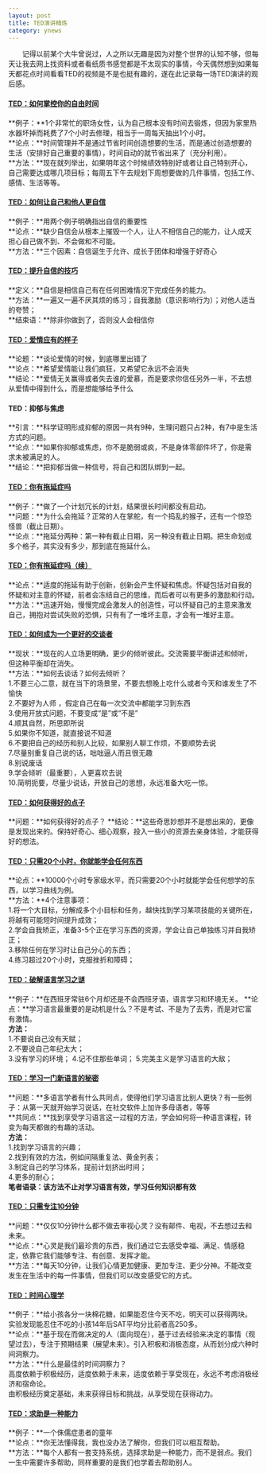 ```yaml
---
layout: post
title: TED演讲精炼
category: ynews
---
```


&emsp;&emsp;记得以前某个大牛曾说过，人之所以无趣是因为对整个世界的认知不够，但每天让我去网上找资料或者看纸质书感觉都是不太现实的事情，今天偶然想到如果每天都花点时间看看TED的视频是不是也挺有趣的，遂在此记录每一场TED演讲的观后感。           

#### [TED：如何掌控你的自由时间](http://open.163.com/newview/movie/free?pid=MC82BCQAN&mid=MC8U8L3IB)
**例子：**1个非常忙的职场女性，认为自己根本没有时间去锻炼，但因为家里热水器坏掉而耗费了7个小时去修理，相当于一周每天抽出1个小时。        
**论点：**时间管理并不是通过节省时间创造想要的生活，而是通过创造想要的生活（安排好自己重要的事情），时间自动的就节省出来了（充分利用）。            
**方法：**现在就列举出，如果明年这个时候绩效特别好或者让自己特别开心，自己需要达成哪几项目标；每周五下午去规划下周想要做的几件事情，包括工作、感情、生活等等。                

#### [TED：如何让自己和他人更自信](http://open.163.com/newview/movie/free?pid=MELHFK3K5&mid=MELHG4GNS)
**例子：**用两个例子明确指出自信的重要性          
**论点：**缺少自信会从根本上摧毁一个人，让人不相信自己的能力，让人成天担心自己做不到、不会做和不可能。        
**方法：**三个因素：自信诞生于允许、成长于团体和增强于好奇心        

#### [TED：提升自信的技巧](http://open.163.com/newview/movie/free?pid=MBOR278SK&mid=MBP8E2U4J)    
**定义：**自信是相信自己有在任何困难情况下完成任务的能力。       
**方法：**一遍又一遍不厌其烦的练习；自我激励（意识影响行为）；对他人适当的夸赞；       
**结束语：**除非你做到了，否则没人会相信你

#### [TED：爱情应有的样子](http://open.163.com/newview/movie/free?pid=MC9FQL66A&mid=MCA50R4D7)    
**论题：**谈论爱情的时候，到底哪里出错了          
**论点：**希望爱情能让我们疯狂，又希望它永远不会消失          
**结论：**爱情无关赢得或者失去谁的爱慕，而是要求你信任另外一半，不去想从爱情中得到什么，而是想能够给予什么              

#### TED：抑郁与焦虑            
**引言：**科学证明形成抑郁的原因一共有9种，生理问题只占2种，有7中是生活方式的问题。     
**论点：**如果你抑郁或焦虑，你不是脆弱或疯，不是身体零部件坏了，你是需求未被满足的人。    
**结论：**把抑郁当做一种信号，将自己和团队绑到一起。        

#### [TED：你有拖延症吗](http://open.163.com/newview/movie/free?pid=MBHQSM52F&mid=MBI15O7QE)    
**例子：**做了一个计划冗长的计划，结果很长时间都没有启动。            
**问题：**为什么会拖延？正常的人在掌舵，有一个捣乱的猴子，还有一个惊恐怪兽（截止日期）。           
**论点：**拖延分两种：第一种有截止日期，另一种没有截止日期。把生命划成多个格子，其实没有多少，那到底在拖延什么。         

#### [TED：你有拖延症吗（续）](http://open.163.com/newview/movie/free?pid=MC9GRQOVM&mid=MC9GTCBDN)  
**论点：**适度的拖延有助于创新，创新会产生怀疑和焦虑。怀疑包括对自我的怀疑和对主意的怀疑，前者会冻结自己的思维，而后者可以有更多的激励和行动。         
**方法：**迅速开始，慢慢完成会激发人的创造性，可以怀疑自己的主意来激发自己，拥抱对尝试失败的恐惧，只有有了一堆坏主意，才会有一堆好主意。           

#### [TED：如何成为一个更好的交谈者](http://open.163.com/newview/movie/free?pid=MBFLN6BJF&mid=MBFLNJGFE)     
**现状：**现在的人立场更明确，更少的倾听彼此。交流需要平衡讲述和倾听，但这种平衡却在消失。    
**方法：**如何去谈话？如何去倾听？             
1.不要三心二意，就在当下的场景里，不要去想晚上吃什么或者今天和谁发生了不愉快          
2.不要好为人师 ，假定自己在每一次交流中都能学习到东西        
3.使用开放式问题，不要变成“是”或“不是”       
4.顺其自然，所思即所说        
5.如果你不知道，就直接说不知道             
6.不要把自己的经历和别人比较，如果别人聊工作烦，不要顺势去说            
7.尽量别重复自己说的话，咄咄逼人而且很无趣          
8.别说废话          
9.学会倾听（最重要），人更喜欢去说             
10.简明扼要，尽量少说话，开放自己的思想，永远准备大吃一惊。            

#### [TED：如何获得好的点子](http://open.163.com/newview/movie/free?pid=MCLBKTON4&mid=MCLBL5GAT)      
**问题：**如何获得好的点子？
**结论：**这些奇思妙想并不是想出来的，更像是发现出来的。保持好奇心、细心观察，投入一些小的资源去亲身体验，才能获得好的想法。            

#### [TED：只需20个小时，你就能学会任何东西](http://open.163.com/newview/movie/free?pid=MDP9I0PME&mid=MDP9I3BG5)      
**论点：**10000个小时专家级水平，而只需要20个小时就能学会任何想学的东西，以学习曲线为例。           
**方法：**4个注意事项：                       
1.将一个大目标，分解成多个小目标和任务，越快找到学习某项技能的关键所在，将越有可能短时间提升成效；                      
2.学会自我矫正，准备3-5个正在学习东西的资源，学会让自己单独练习并自我矫正；           
3.移除任何在学习时让自己分心的东西；           
4.练习超过20个小时，克服挫折和障碍；            

#### [TED：破解语言学习之谜](http://open.163.com/newview/movie/free?pid=MAVFT31VD&mid=MAVFTJPHR)   
**例子：**在西班牙常驻6个月却还是不会西班牙语，语言学习和环境无关。
**论点：**学习语言最重要的是动机是什么？不是考试、不是为了去秀，而是对它富有激情。        
**方法：**         
1.不要说自己没有天赋；          
2.不要说自己年纪太大；          
3.没有学习的环境；
4.记不住那些单词；
5.完美主义是学习语言的大敌；         

#### [TED：学习一门新语言的秘密](http://open.163.com/newview/movie/free?pid=MEV6D7BA2&mid=MEV6DFJE7)    
**问题：**多语言学者有什么共同点，使得他们学习语言比别人更快？有一些例子：从第一天就开始学习说话，在社交软件上加许多母语者，等等                   
**共同点：**找到享受学习语言这一过程的方法，学会如何将一种语言课程，转变为每天都做的有趣的活动。         
**方法：**     
1.找到学习语言的兴趣；      
2.找到有效的方法，例如间隔重复法、黄金列表；        
3.制定自己的学习体系，提前计划挤出时间；         
4.更多的耐心；      
**笔者语录：该方法不止对学习语言有效，学习任何知识都有效**    

#### [TED：只需专注10分钟](http://open.163.com/newview/movie/free?pid=M94IULLG6&mid=M94IURE1L)    
**问题：**仅仅10分钟什么都不做去审视心灵？没有邮件、电视，不去想过去和未来。             
**论点：**心灵是我们最珍贵的东西，我们通过它去感受幸福、满足、情感稳定，依靠它我们能够专注、有创意、发挥才能。               
**方法：**每天10分钟，让我们心情更加健康、更加专注、更少分神。不能改变发生在生活中的每一件事情，但我们可以改变感受它的方式。             

#### [TED：时间心理学](http://open.163.com/newview/movie/free?pid=MDQ17QFF3&mid=MDQ17TBSB)    
**例子：**给小孩各分一块棉花糖，如果能忍住今天不吃，明天可以获得两块。实验发现能忍住不吃的小孩14年后SAT平均分比前者高250多。       
**论点：**基于现在而做决定的人（面向现在），基于过去经验来决定的事情（观望过去），专注于预期结果（展望未来）。引入积极和消极态度，从而划分成六种时间洞察力。         
**方法：**什么是最佳的时间洞察力？       
高度依赖于积极经历，适度依赖于未来，适度依赖于享受现在，永远不考虑消极经济和宿命论。          
由积极经历奠定基础，未来获得目标和挑战，从享受现在获得动力。          

#### [TED：求助是一种能力](http://open.163.com/newview/movie/free?pid=MCF6L5MLC&mid=MCGGKT30J)      
**例子：**一个侏儒症患者的童年          
**论点：**你无法懂得我，我也没办法了解你，但我们可以相互帮助。      
**方法：**每个人都有一套支持系统，选择求助是一种能力，而不是弱点。我们一生中需要许多帮助，同样重要的是我们也学着去帮助别人。           

